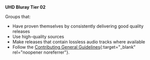 <!-- markdownlint-disable MD041-->
**UHD Bluray Tier 02**<br>

Groups that:

- Have proven themselves by consistently delivering good quality releases
- Use high-quality sources
- Make releases that contain lossless audio tracks where available
- Follow the [Contributing General Guidelines](https://github.com/TRaSH-Guides/Guides/blob/master/CONTRIBUTING.md#general-guidelines){:target="_blank" rel="noopener noreferrer"}.
<!-- markdownlint-enable MD041-->
